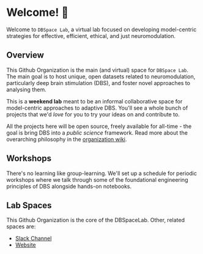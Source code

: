 # Welcome! 👋
Welcome to ```DBSpace Lab```, a virtual lab focused on developing model-centric strategies for effective, efficient, ethical, and just neuromodulation.

## Overview

This Github Organization is the main (and virtual) space for ```DBSpace Lab```.
The main goal is to host unique, open datasets related to neuromodulation, particularly deep brain stimulation (DBS), and foster novel approaches to analysing them.

This is a **weekend lab** meant to be an informal collaborative space for model-centric approaches to adaptive DBS.
You'll see a whole bunch of projects that we'd *love* for you to try your ideas on and contribute to.

All the projects here will be open source, freely available for all-time - the goal is bring DBS into a *public science* framework.
Read more about the overarching philosophy in the [organization wiki](https://github.com/dbspaceLab/.github/wiki/dbspaceLab-Wiki).

## Workshops
There's no learning like group-learning.
We'll set up a schedule for periodic workshops where we talk through some of the foundational engineering principles of DBS alongside hands-on notebooks.


## Lab Spaces
This Github Organization is the core of the DBSpaceLab.
Other, related spaces are:
  - [Slack Channel](dbspacelab.slack.com)
  - [Website](dbspace.ai)
